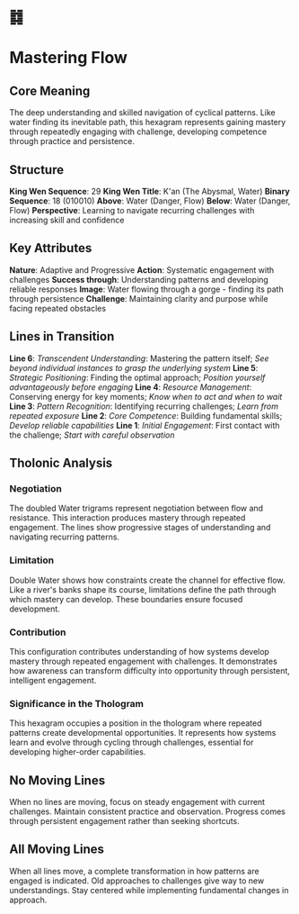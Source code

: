 # ䷜ 
# Mastering Flow

## Core Meaning
The deep understanding and skilled navigation of cyclical patterns. Like water finding its inevitable path, this hexagram represents gaining mastery through repeatedly engaging with challenge, developing competence through practice and persistence.

## Structure
**King Wen Sequence**: 29
**King Wen Title**: K'an (The Abysmal, Water)
**Binary Sequence**: 18 (010010)
**Above**: Water (Danger, Flow)
**Below**: Water (Danger, Flow)
**Perspective**: Learning to navigate recurring challenges with increasing skill and confidence

## Key Attributes
**Nature**: Adaptive and Progressive
**Action**: Systematic engagement with challenges
**Success through**: Understanding patterns and developing reliable responses
**Image**: Water flowing through a gorge - finding its path through persistence
**Challenge**: Maintaining clarity and purpose while facing repeated obstacles

## Lines in Transition
**Line 6**: *Transcendent Understanding*: Mastering the pattern itself; *See beyond individual instances to grasp the underlying system*
**Line 5**: *Strategic Positioning*: Finding the optimal approach; *Position yourself advantageously before engaging*
**Line 4**: *Resource Management*: Conserving energy for key moments; *Know when to act and when to wait*
**Line 3**: *Pattern Recognition*: Identifying recurring challenges; *Learn from repeated exposure*
**Line 2**: *Core Competence*: Building fundamental skills; *Develop reliable capabilities*
**Line 1**: *Initial Engagement*: First contact with the challenge; *Start with careful observation*

## Tholonic Analysis
### Negotiation
The doubled Water trigrams represent negotiation between flow and resistance. This interaction produces mastery through repeated engagement. The lines show progressive stages of understanding and navigating recurring patterns.

### Limitation
Double Water shows how constraints create the channel for effective flow. Like a river's banks shape its course, limitations define the path through which mastery can develop. These boundaries ensure focused development.

### Contribution
This configuration contributes understanding of how systems develop mastery through repeated engagement with challenges. It demonstrates how awareness can transform difficulty into opportunity through persistent, intelligent engagement.

### Significance in the Thologram
This hexagram occupies a position in the thologram where repeated patterns create developmental opportunities. It represents how systems learn and evolve through cycling through challenges, essential for developing higher-order capabilities.

## No Moving Lines
When no lines are moving, focus on steady engagement with current challenges. Maintain consistent practice and observation. Progress comes through persistent engagement rather than seeking shortcuts.

## All Moving Lines
When all lines move, a complete transformation in how patterns are engaged is indicated. Old approaches to challenges give way to new understandings. Stay centered while implementing fundamental changes in approach.